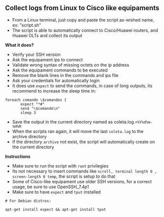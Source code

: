 ## Collect logs from Linux to Cisco like equipaments

* From a Linux terminal, just copy and paste the script as-wished name, ex: "script.sh"
* The script is able to automatically connect to Cisco/Huawei routers, and Huawei OLTs and collect its output

**What it does?**

* Verify your SSH version
* Ask the equipament ips to connect
* Validate wrong syntax of missing octets on the ip address
* Ask the equipament commands to be executed
* Remove the blank lines in the commands and ips file
* Ask your credentials for automatically login
* It does use `expect` to send the commands, in case of long outputs, its recommend to increase the sleep time in:
```
foreach comando \$comandos {
       expect "*#"
       send "\$comando\n"
       sleep 3
```
* Save the output in the current directory named as coleta.log.`+%Y%d%m-%H%M`
* When the scripts ran again, it will move the last `coleta.log` to the archive directory
* If the directory `archive` not exist, the script will automatically create on the current directory


**Instructions**

* Make sure to run the script with `root` privilegies
* Its not necessary to insert commands like `scroll, terminal length 0 , screen-length 0 temp`, the script is setup to do that
* Some of Cisco-like equipament use older SSH versions, for a correct usage, be sure to use OpenSSH_7.4p1
* Make sure to have `expect` and `tput` installed
```
# For Debian distros:

apt-get install expect && apt-get install tput
```
